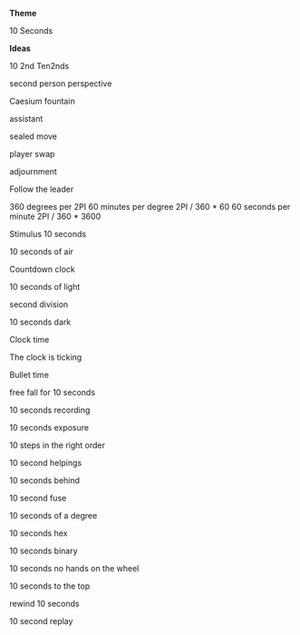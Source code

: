 **Theme**

10 Seconds

**Ideas**

10 2nd
Ten2nds

second person perspective

Caesium fountain

assistant

sealed move

player swap

adjournment

Follow the leader

360 degrees per 2PI
60 minutes per degree 2PI / 360 * 60 
60 seconds per minute 2PI / 360 * 3600

Stimulus 10 seconds

10 seconds of air

Countdown clock

10 seconds of light

second division

10 seconds dark

Clock time

The clock is ticking

Bullet time

free fall for 10 seconds

10 seconds recording

10 seconds exposure

10 steps in the right order

10 second helpings

10 seconds behind

10 second fuse

10 seconds of a degree

10 seconds hex

10 seconds binary

10 seconds no hands on the wheel

10 seconds to the top

rewind 10 seconds

10 second replay

